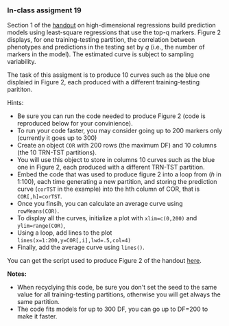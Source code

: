 ### In-class assigment 19

Section 1 of the [handout](https://github.com/gdlc/STAT_COMP/blob/master/HANDOUTS/HIGH_DIMENSIONAL_REGRESSIONS.pdf) on high-dimensional regressions build prediction models
using least-square regressions that use the top-q markers. Figure 2 displays, for one training-testing partition, the correlation between phenotypes and predictions in the testing set
by *q* (i.e., the number of markers in the model). The estimated curve is subject to sampling variability. 

The task of this assigment is to produce 10 curves such as the blue one displaied in Figure 2, each produced with a different training-testing parititon.


Hints:
   - Be sure you can run the code needed to produce Figure 2 (code is reproduced below for your convinience).
   - To run your code faster, you may consider going up to 200 markers only (currently it goes up to 300)
   - Create an object `COR` with 200 rows (the maximum DF) and 10 columns (the 10 TRN-TST partitions).
   - You will use this object to store in columns 10 curves such as the blue one in Figure 2, each produced with a different TRN-TST partition.
   - Embed the code that was used to produce figure 2 into a loop from (*h* in 1:100), each time generating a new partition, and storing the prediction
   curve (`corTST` in the example) into the hth column of COR, that is `COR[,h]=corTST`.
   - Once you finsih, you can calculate an average curve using `rowMeans(COR)`.
   - To display all the curves, initialize a plot with `xlim=c(0,200)` and `ylim=range(COR)`,
   - Using a loop, add lines to the plot `lines(x=1:200,y=COR[,i],lwd=.5,col=4)`
   - Finally, add the average curve using `lines()`.
   
 You can get the script used to produce Figure 2 of the handout [here](https://github.com/gdlc/STAT_COMP/blob/master/HANDOUTS/HIGH_DIMENSIONAL_REGRESSIONS.Rmd). 
 
 **Notes:**
 
   - When recyclying this code, be sure you don't set the seed to the same value for all training-testing partitions, otherwise you will get always the same partition.
   - The code fits models for up to 300 DF, you can go up to DF=200 to make it faster.
